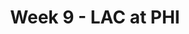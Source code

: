 ---
layout: game
title: Week 9 - LAC at PHI
season: 2021
game_id: 2021_09_LAC_PHI
away_team: LAC
home_team: PHI
---